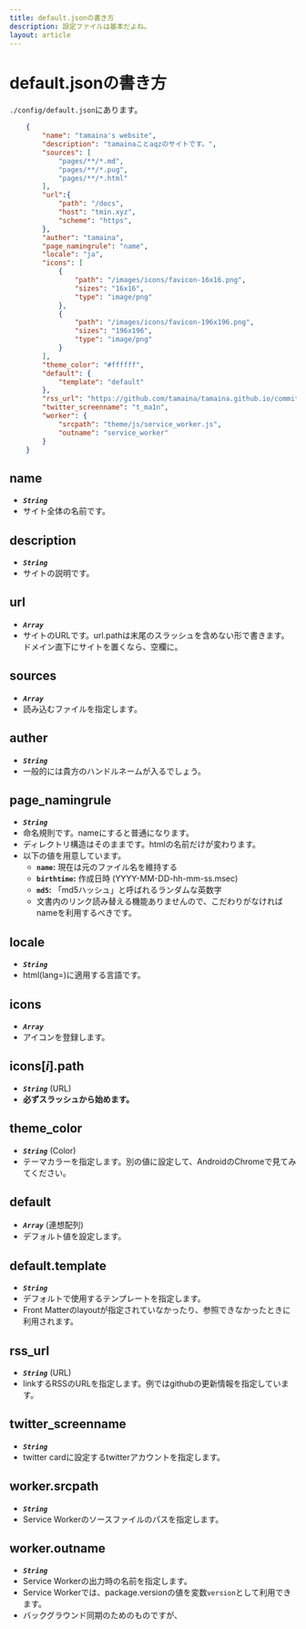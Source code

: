 ```yaml
---
title: default.jsonの書き方
description: 設定ファイルは基本だよね。
layout: article
---
```


# default.jsonの書き方

`./config/default.json`にあります。

~~~json
    {
        "name": "tamaina's website",
        "description": "tamainaことaqzのサイトです。",
        "sources": [
            "pages/**/*.md",
            "pages/**/*.pug",
            "pages/**/*.html"
        ],
        "url":{
            "path": "/docs",
            "host": "tmin.xyz",
            "scheme": "https",
        },
        "auther": "tamaina",
        "page_namingrule": "name",
        "locale": "ja",
        "icons": [
            {
                "path": "/images/icons/favicon-16x16.png",
                "sizes": "16x16",
                "type": "image/png"
            },
            {
                "path": "/images/icons/favicon-196x196.png",
                "sizes": "196x196",
                "type": "image/png"
            }
        ],
        "theme_color": "#ffffff",
        "default": {
            "template": "default"
        },
        "rss_url": "https://github.com/tamaina/tamaina.github.io/commits/master.atom",
        "twitter_screenname": "t_ma1n",
        "worker": {
            "srcpath": "theme/js/service_worker.js",
            "outname": "service_worker"
        }
    }
~~~

## name
- ***`String`***
- サイト全体の名前です。

## description
- ***`String`***
- サイトの説明です。

## url
- ***`Array`***
- サイトのURLです。url.pathは末尾のスラッシュを含めない形で書きます。ドメイン直下にサイトを置くなら、空欄に。

## sources
- ***`Array`***
- 読み込むファイルを指定します。

## auther
- ***`String`***
- 一般的には貴方のハンドルネームが入るでしょう。

## page_namingrule
- ***`String`***
- 命名規則です。nameにすると普通になります。
- ディレクトリ構造はそのままです。htmlの名前だけが変わります。
- 以下の値を用意しています。
  - **`name`:** 現在は元のファイル名を維持する
  - **`birthtime`:** 作成日時 (YYYY-MM-DD-hh-mm-ss.msec)
  - **`md5`:** 「md5ハッシュ」と呼ばれるランダムな英数字
  - 文書内のリンク読み替える機能ありませんので、こだわりがなければnameを利用するべきです。

## locale
- ***`String`***
- html(lang=)に適用する言語です。

## icons
- ***`Array`***
- アイコンを登録します。

## icons[*i*].path
- ***`String`*** (URL)
- **必ずスラッシュから始めます。**

## theme_color
- ***`String`*** (Color)
- テーマカラーを指定します。別の値に設定して、AndroidのChromeで見てみてください。

## default
- ***`Array`*** (連想配列)
- デフォルト値を設定します。

## default.template
- ***`String`***
- デフォルトで使用するテンプレートを指定します。
- Front Matterのlayoutが指定されていなかったり、参照できなかったときに利用されます。

## rss_url
- ***`String`*** (URL)
- linkするRSSのURLを指定します。例ではgithubの更新情報を指定しています。

## twitter_screenname
- ***`String`***
- twitter cardに設定するtwitterアカウントを指定します。

## worker.srcpath
- ***`String`***
- Service Workerのソースファイルのパスを指定します。

## worker.outname
- ***`String`***
- Service Workerの出力時の名前を指定します。
- Service Workerでは、package.versionの値を変数`version`として利用できます。
- バックグラウンド同期のためのものですが、